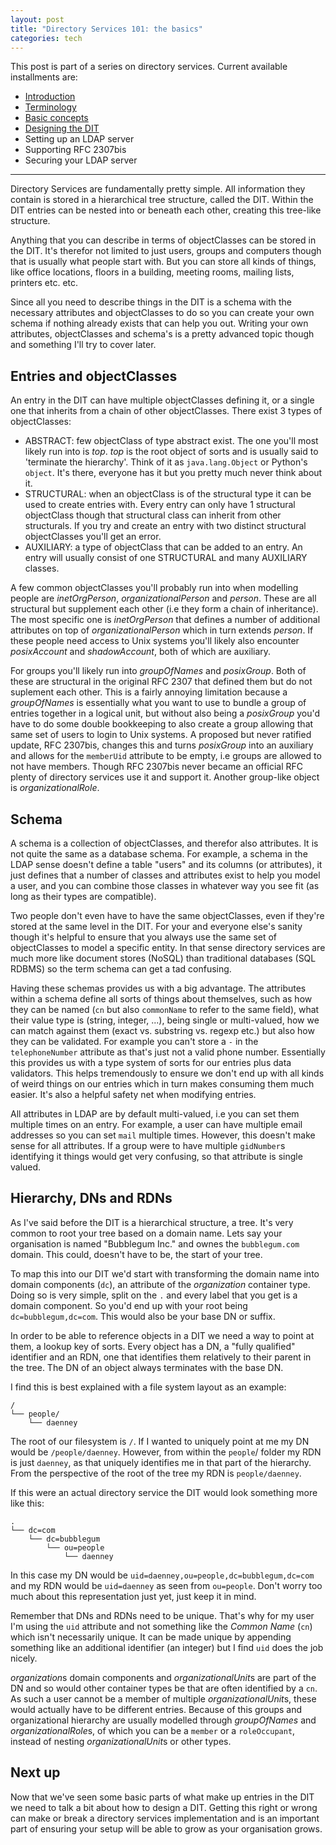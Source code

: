 ```yaml
---
layout: post
title: "Directory Services 101: the basics"
categories: tech
---
```


This post is part of a series on directory services. Current available
installments are:

* [Introduction](/2017/07/02/ldap-terminology.html)
* [Terminology](/2017/07/02/ldap-terminology.html)
* [Basic concepts](/2017/08/26/ldap-basics.html)
* [Designing the DIT](/2018/10/26/ldap-designing-dit)
* Setting up an LDAP server
* Supporting RFC 2307bis
* Securing your LDAP server

---

Directory Services are fundamentally pretty simple. All information they
contain is stored in a hierarchical tree structure, called the DIT. Within
the DIT entries can be nested into or beneath each other, creating this
tree-like structure.

Anything that you can describe in terms of objectClasses can be stored in the
DIT. It's therefor not limited to just users, groups and computers though
that is usually what people start with. But you can store all kinds of things,
like office locations, floors in a building, meeting rooms, mailing lists,
printers etc. etc.

Since all you need to describe things in the DIT is a schema with the
necessary attributes and objectClasses to do so you can create your own schema
if nothing already exists that can help you out. Writing your own attributes,
objectClasses and schema's is a pretty advanced topic though and something I'll
try to cover later.

## Entries and objectClasses

An entry in the DIT can have multiple objectClasses defining it, or a
single one that inherits from a chain of other objectClasses. There exist 3
types of objectClasses:

* ABSTRACT: few objectClass of type abstract exist. The one you'll most likely
  run into is *top*. *top* is the root object of sorts and is usually said to
  'terminate the hierarchy'. Think of it as `java.lang.Object` or Python's
  `object`. It's there, everyone has it but you pretty much never think about
  it.
* STRUCTURAL: when an objectClass is of the structural type it can be used to
  create entries with. Every entry can only have 1 structural objectClass
  though that structural class can inherit from other structurals. If you try
  and create an entry with two distinct structural objectClasses you'll get an
  error.
* AUXILIARY: a type of objectClass that can be added to an entry. An entry will
  usually consist of one STRUCTURAL and many AUXILIARY classes.

A few common objectClasses you'll probably run into when modelling people are
*inetOrgPerson*, *organizationalPerson* and *person*. These are all structural
but supplement each other (i.e they form a chain of inheritance). The most
specific one is *inetOrgPerson* that defines a number of additional attributes
on top of *organizationalPerson* which in turn extends *person*. If these
people need access to Unix systems you'll likely also encounter *posixAccount*
and *shadowAccount*, both of which are auxiliary.

For groups you'll likely run into *groupOfNames* and *posixGroup*. Both of
these are structural in the original RFC 2307 that defined them but do not
suplement each other. This is a fairly annoying limitation because a
*groupOfNames* is essentially what you want to use to bundle a group of
entries together in a logical unit, but without also being a *posixGroup*
you'd have to do some double bookkeeping to also create a group allowing
that same set of users to login to Unix systems. A proposed but never
ratified update, RFC 2307bis, changes this and turns *posixGroup* into
an auxiliary and allows for the `memberUid` attribute to be empty, i.e
groups are allowed to not have members. Though RFC 2307bis never became an
official RFC plenty of directory services use it and support it. Another
group-like object is *organizationalRole*.

## Schema

A schema is a collection of objectClasses, and therefor also attributes. It
is not quite the same as a database schema. For example, a schema in the LDAP
sense doesn't define a table "users" and its columns (or attributes), it just
defines that a number of classes and attributes exist to help you model a user,
and you can combine those classes in whatever way you see fit (as long as their
types are compatible).

Two people don't even have to have the same objectClasses, even if they're
stored at the same level in the DIT. For your and everyone else's sanity
though it's helpful to ensure that you always use the same set of objectClasses
to model a specific entity. In that sense directory services are much more like
document stores (NoSQL) than traditional databases (SQL RDBMS) so the term
schema can get a tad confusing.

Having these schemas provides us with a big advantage. The attributes within
a schema define all sorts of things about themselves, such as how they can be
named (`cn` but also `commonName` to refer to the same field), what their value
type is (string, integer, ...), being single or multi-valued, how we can match
against them (exact vs. substring vs. regexp etc.) but also how they can be
validated. For example you can't store a `-` in the `telephoneNumber` attribute
as that's just not a valid phone number. Essentially this provides us with a
type system of sorts for our entries plus data validators. This helps
tremendously to ensure we don't end up with all kinds of weird things on our
entries which in turn makes consuming them much easier. It's also a helpful
safety net when modifying entries.

All attributes in LDAP are by default multi-valued, i.e you can set them
multiple times on an entry. For example, a user can have multiple email
addresses so you can set `mail` multiple times. However, this doesn't make
sense for all attributes. If a group were to have multiple `gidNumber`s
identifying it things would get very confusing, so that attribute is single
valued.

## Hierarchy, DNs and RDNs

As I've said before the DIT is a hierarchical structure, a tree. It's very
common to root your tree based on a domain name. Lets say your organisation
is named "Bubblegum Inc." and ownes the `bubblegum.com` domain. This could,
doesn't have to be, the start of your tree.

To map this into our DIT we'd start with transforming the
domain name into domain components (`dc`), an attribute of the *organization*
container type. Doing so is very simple, split on the `.` and every label that
you get is a domain component. So you'd end up with your root being
`dc=bubblegum,dc=com`. This would also be your base DN or suffix.

In order to be able to reference objects in a DIT we need a way to point at them,
a lookup key of sorts. Every object has a DN, a "fully qualified" identifier
and an RDN, one that identifies them relatively to their parent in the tree.
The DN of an object always terminates with the base DN.

I find this is best explained with a file system layout as an example:

```text
/
└── people/
    └── daenney
```

The root of our filesystem is `/`. If I wanted to uniquely point at me
my DN would be `/people/daenney`. However, from within the `people`/ folder
my RDN is just `daenney`, as that uniquely identifies me in that part of the
hierarchy. From the perspective of the root of the tree my RDN is
`people/daenney`.

If this were an actual directory service the DIT would look something more like
this:

```text
.
└── dc=com
    └── dc=bubblegum
        └── ou=people
            └── daenney
```

In this case my DN would be `uid=daenney,ou=people,dc=bubblegum,dc=com` and my
RDN would be `uid=daenney` as seen from `ou=people`. Don't worry too much about
this representation just yet, just keep it in mind.

Remember that DNs and RDNs need to be unique. That's why for my user I'm
using the `uid` attribute and not something like the *Common Name* (`cn`)
which isn't necessarily unique. It can be made unique by appending something
like an additional identifier (an integer) but I find `uid` does the job
nicely.

*organization*s domain components and *organizationalUnit*s are part of the
DN and so would other container types be that are often identified by a `cn`.
As such a user cannot be a member of multiple *organizationalUnit*s, these
would actually have to be different entries. Because of this groups and
organizational hierarchy are usually modelled through *groupOfNames* and
*organizationalRole*s, of which you can be a `member` or a `roleOccupant`,
instead of nesting *organizationalUnit*s or other types.

## Next up

Now that we've seen some basic parts of what make up entries in the DIT we need
to talk a bit about how to design a DIT. Getting this right or wrong can make
or break a directory services implementation and is an important part of
ensuring your setup will be able to grow as your organisation grows.
